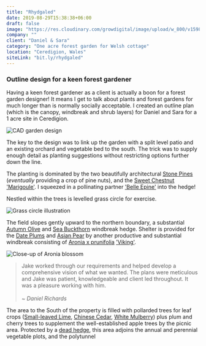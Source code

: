 ```yaml
---
title: "Rhydgaled"
date: 2019-08-29T15:38:38+06:00
draft: false
image: "https://res.cloudinary.com/growdigital/image/upload/w_800/v1598704927/rhydgaled/rhydgaled-0.21-screenshot.png"
company: ""
client: "Daniel & Sara"
category: "One acre forest garden for Welsh cottage"
location: "Ceredigion, Wales"
siteLink: "bit.ly/rhydgaled"
---
```


### Outline design for a keen forest gardener

Having a keen forest gardener as a client is actually a boon for a forest garden designer! It means I get to talk about plants and forest gardens for much longer than is normally socially acceptable. I created an outline plan (which is the canopy, windbreak and shrub layers) for Daniel and Sara for a 1 acre site in Ceredigion.

<img class="img-fluid mb-4" alt="CAD garden design" src="https://res.cloudinary.com/growdigital/image/upload/w_800/v1632140301/rhydgaled/rhydgaled-om-cad.png">

The key to the design was to link up the garden with a split level patio and an existing orchard and vegetable bed to the south. The trick was to supply enough detail as planting suggestions without restricting options further down the line.

The planting is dominated by the two beautifully architectural [Stone Pines](https://pfaf.org/User/Plant.aspx?LatinName=Pinus+pinea) (_eventually_ providing a crop of pine nuts), and the [Sweet Chestnut](https://pfaf.org/user/plant.aspx?LatinName=Castanea+sativa) ['Marigoule'](https://www.agroforestry.co.uk/product/chestnut-castanea-marigoule/). I squeezed in a pollinating partner ['Belle Epine'](https://www.agroforestry.co.uk/product/chestnut-castanea-sativa-belle-epine-2/) into the hedge! 

Nestled within the trees is levelled grass circle for exercise.

<img class="img-fluid mb-4" alt="Grass circle illustration" src="https://res.cloudinary.com/growdigital/image/upload/w_800/v1598536251/rhydgaled/grass-circle-illustration.png">

The field slopes gently upward to the northern boundary, a substantial [Autumn Olive](https://pfaf.org/user/Plant.aspx?LatinName=Elaeagnus+umbellata) and [Sea Buckthorn](https://pfaf.org/user/Plant.aspx?LatinName=Hippophae+rhamnoides) windbreak hedge. Shelter is provided for the [Date Plums](https://pfaf.org/user/plant.aspx?LatinName=Diospyros+lotus) and [Asian Pear](https://pfaf.org/USER/Plant.aspx?LatinName=Pyrus+pyrifolia+culta) by another productive and substantial windbreak consisting of [Aronia x prunifolia](https://pfaf.org/user/Plant.aspx?LatinName=Aronia+prunifolia) ['Viking'](https://pfaf.org/user/Plant.aspx?LatinName=Aronia+prunifolia). 

<img class="img-fluid mb-4" alt="Close-up of Aronia blossom" src="https://res.cloudinary.com/growdigital/image/upload/w_800/v1632141292/aronia-AEFC4AEB-crop.jpg">

>Jake worked through our requirements and helped develop a comprehensive vision of what we wanted. The plans were meticulous and Jake was patient, knowledgeable and client led throughout. It was a pleasure working with him.<br><br>_~ Daniel Richards_ 

The area to the South of the property is filled with pollarded trees for leaf crops ([Small-leaved Lime](https://pfaf.org/user/plant.aspx?LatinName=Tilia+cordata), [Chinese Cedar](https://pfaf.org/user/plant.aspx?latinname=Toona+sinensis), [White Mulberry](https://pfaf.org/user/Plant.aspx?LatinName=Morus+alba)) plus plum and cherry trees to supplement the well-established apple trees by the picnic area. Protected by a [dead hedge](https://www.forestgarden.wales/dead-hedge), this area adjoins the annual and perennial vegetable plots, and the polytunnel
